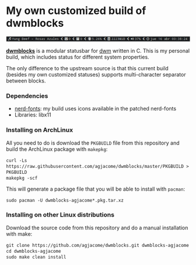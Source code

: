 My own customized build of dwmblocks
====================================

![Screenshot](doc/screenshot.png)

**[dwmblocks](https://github.com/torrinfail/dwmblocks)** is a modular statusbar
for [dwm](https://dwm.suckless.org) written in C. This is my personal build,
which includes status for different system properties.

The only difference to the upstream source is that this current build (besides
my own customized statuses) supports multi-character separator between blocks.

### Dependencies

* [nerd-fonts](https://www.nerdfonts.com/): my build uses icons available in
  the patched nerd-fonts
* Libraries: libx11

### Installing on ArchLinux

All you need to do is download the `PKGBUILD` file from this repository and
build the ArchLinux package with `makepkg`:

```
curl -Ls https://raw.githubusercontent.com/agjacome/dwmblocks/master/PKGBUILD > PKGBUILD
makepkg -scf
```

This will generate a package file that you will be able to install with
`pacman`:

```
sudo pacman -U dwmblocks-agjacome*.pkg.tar.xz
```

### Installing on other Linux distributions

Download the source code from this repository and do a manual installation with
make:

```
git clone https://github.com/agjacome/dwmblocks.git dwmblocks-agjacome
cd dwmblocks-agjacome
sudo make clean install
```
